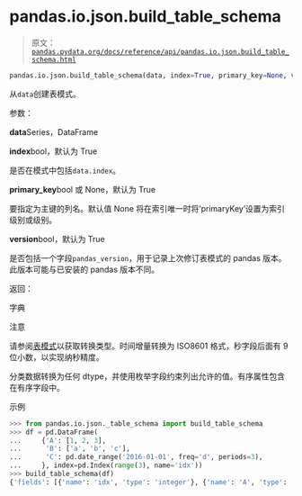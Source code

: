 # pandas.io.json.build_table_schema

> 原文：[`pandas.pydata.org/docs/reference/api/pandas.io.json.build_table_schema.html`](https://pandas.pydata.org/docs/reference/api/pandas.io.json.build_table_schema.html)

```py
pandas.io.json.build_table_schema(data, index=True, primary_key=None, version=True)
```

从`data`创建表模式。

参数：

**data**Series，DataFrame

**index**bool，默认为 True

是否在模式中包括`data.index`。

**primary_key**bool 或 None，默认为 True

要指定为主键的列名。默认值 None 将在索引唯一时将‘primaryKey’设置为索引级别或级别。

**version**bool，默认为 True

是否包括一个字段`pandas_version`，用于记录上次修订表模式的 pandas 版本。此版本可能与已安装的 pandas 版本不同。

返回：

字典

注意

请参阅[表模式](https://pandas.pydata.org/docs/user_guide/io.html#table-schema)以获取转换类型。时间增量转换为 ISO8601 格式，秒字段后面有 9 位小数，以实现纳秒精度。

分类数据转换为任何 dtype，并使用枚举字段约束列出允许的值。有序属性包含在有序字段中。

示例

```py
>>> from pandas.io.json._table_schema import build_table_schema
>>> df = pd.DataFrame(
...     {'A': [1, 2, 3],
...      'B': ['a', 'b', 'c'],
...      'C': pd.date_range('2016-01-01', freq='d', periods=3),
...     }, index=pd.Index(range(3), name='idx'))
>>> build_table_schema(df)
{'fields': [{'name': 'idx', 'type': 'integer'}, {'name': 'A', 'type': 'integer'}, {'name': 'B', 'type': 'string'}, {'name': 'C', 'type': 'datetime'}], 'primaryKey': ['idx'], 'pandas_version': '1.4.0'} 
```
